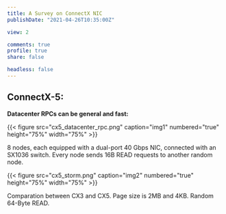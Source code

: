 ```yaml
---
title: A Survey on ConnectX NIC
publishDate: "2021-04-26T10:35:00Z"

view: 2

comments: true
profile: true
share: false

headless: false
---
```


## ConnectX-5:
**Datacenter RPCs can be general and fast:**

{{< figure src="cx5_datacenter_rpc.png" caption="img1" numbered="true" height="75%" width="75%" >}}

8 nodes, each equipped with a dual-port 40 Gbps NIC, connected with an SX1036 switch. Every node sends 16B READ requests to another random node.

{{< figure src="cx5_storm.png" caption="img2" numbered="true" height="75%" width="75%" >}}

Comparation between CX3 and CX5. Page size is 2MB and 4KB. Random 64-Byte READ.